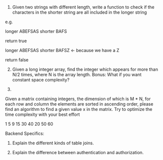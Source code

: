1. Given two strings with different length, write a function to check if the characters in the shorter string are all included in the longer string

e.g. 

longer ABEFSAS
shorter BAFS

return true

longer ABEFSAS
shorter BAFSZ <- because we have a Z

return false

2. Given a long integer array, find the integer which appears for more than N/2 times, where N is the array length.
Bonus: What if you want constant space complexity?

3. 
Given a matrix containing integers, the dimension of which is M * N, for each row and column the elements are sorted in ascending order, please find an algorithm to find a given value x in the matrix. Try to optimize the time complexity with your best effort

1   5   9 
15  30  40
20  50  60

Backend Specifics:

1. Explain the different kinds of table joins.

2. Explain the difference between authentication and authorization. 